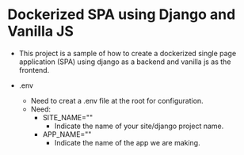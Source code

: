# Dockerized SPA using Django and Vanilla JS

- This project is a sample of how to create a dockerized single page application (SPA) using django as a backend and vanilla js as the frontend.

- .env
  - Need to creat a .env file at the root for configuration.
  - Need:
    - SITE_NAME=""
      - Indicate the name of your site/django project name.
    - APP_NAME=""
      - Indicate the name of the app we are making.